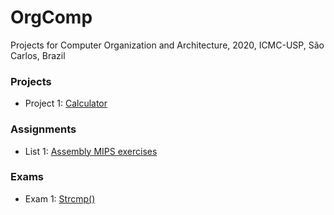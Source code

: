 # OrgComp
Projects for Computer Organization and Architecture, 2020, ICMC-USP, São Carlos, Brazil

### Projects
- Project 1: [Calculator](https://github.com/yasmin-araujo/OrgComp/tree/master/Trabalho1)

### Assignments
- List 1:  [Assembly MIPS exercises](https://github.com/yasmin-araujo/OrgComp/tree/master/Lista1)

### Exams
- Exam 1: [Strcmp()](https://github.com/yasmin-araujo/OrgComp/tree/master/Avaliacao1)